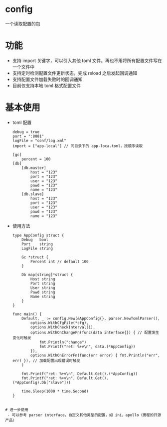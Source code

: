 # config
一个读取配置的包

# 功能
 - 支持 import 关键字，可以引入其他 toml 文件。再也不用将所有配置文件写在一个文件中
 - 支持定时检测配置文件更新状态，完成 reload 之后发起回调通知
 - 支持配置文件加载失败时的回调通知
 - 目前仅支持本地 toml 格式配置文件

# 基本使用
 - toml 配置
 
 	```
	debug = true
	port = ":8081"
	logFile = "conf/log.xml"
	import = ["app-local"] // 同目录下的 app-loca.toml，按顺序读取

	[gc]
		percent = 100
	[db]
		[db.master]
			host = "123"
			port = "123"
			user = "123"
			pawd = "123"
			name = "123"
		[db.slave]
			host = "123"
			port = "123"
			user = "123"
			pawd = "123"
			name = "123"

- 使用方法

	```golang
    type AppConfig struct {
        Debug   bool
        Port    string
        LogFile string

        Gc *struct {
            Percent int // default 100
        }

        Db map[string]*struct {
            Host string
            Port string
            User string
            Pawd string
            Name string
        }
    }

	func main() {
		Default, _ := config.New(&AppConfig{}, parser.NewTomlParser(),
			options.WithCfgFile(*cfg),
			options.WithCheckInterval(1),
			options.WithOnChangeFn(func(data interface{}) { // 配置发生变化时触发
				fmt.Println("change")
				fmt.Printf("ret: %+v\n", data.(*AppConfig))
			}),
			options.WithOnErrorFn(func(err error) { fmt.Println("err", err) }), // 加载配置出现错误时触发
		)
		
		fmt.Printf("ret: %+v\n", Default.Get().(*AppConfig))
		fmt.Printf("ret: %+v\n", Default.Get().(*AppConfig).Db["slave"]))
		
		time.Sleep(1000 * time.Second)
    }
```

# 进一步使用
 - 可以参考 parser interface，自定义其他类型的配置，如 ini、apollo（携程的开源产品）
